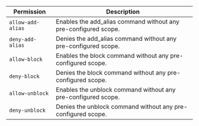 | Permission | Description |
|------|-----|
|`allow-add-alias`|Enables the add_alias command without any pre-configured scope.|
|`deny-add-alias`|Denies the add_alias command without any pre-configured scope.|
|`allow-block`|Enables the block command without any pre-configured scope.|
|`deny-block`|Denies the block command without any pre-configured scope.|
|`allow-unblock`|Enables the unblock command without any pre-configured scope.|
|`deny-unblock`|Denies the unblock command without any pre-configured scope.|
